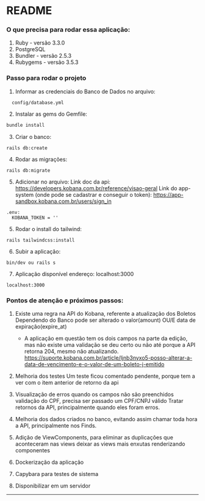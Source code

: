 # README

### O que precisa para rodar essa aplicação:

1. Ruby - versão 3.3.0
2. PostgreSQL
3. Bundler - versão 2.5.3
4. Rubygems - versão 3.5.3

### Passo para rodar o projeto

1. Informar as credenciais do Banco de Dados no arquivo:
```
  config/database.yml
```

2. Instalar as gems do Gemfile:
```ruby
bundle install
```

3. Criar o banco:
```
rails db:create
```

4. Rodar as migrações:
```
rails db:migrate
```

5. Adicionar no arquivo:
Link doc da api: https://developers.kobana.com.br/reference/visao-geral
Link do app-system (onde pode se cadastrar e conseguir o token): https://app-sandbox.kobana.com.br/users/sign_in
```
.env:
  KOBANA_TOKEN = ''
```

5. Rodar o install do tailwind:
```
rails tailwindcss:install
```

6. Subir a aplicação:
```
bin/dev ou rails s
```

7. Aplicação disponível endereço: localhost:3000
```
localhost:3000
```

### Pontos de atenção e próximos passos:
1. Existe uma regra na API do Kobana, referente a atualização dos Boletos
  Dependendo do Banco pode ser alterado o valor(amount) OU/E data de expiração(expire_at)

    - A aplicação em questão tem os dois campos na parte da edição, mas não existe uma validação se deu certo ou não
    até porque a API retorna 204, mesmo não atualizando.
    https://suporte.kobana.com.br/article/ljnb3nyxo5-posso-alterar-a-data-de-vencimento-e-o-valor-de-um-boleto-j-emitido

2. Melhoria dos testes
  Um teste ficou comentado pendente, porque tem a ver com o item anterior de retorno da api

3. Visualização de erros
  quando os campos não são preenchidos
  validação do CPF, precisa ser passado um CPF/CNPJ válido
  Tratar retornos da API, principalmente quando eles foram erros.

4. Melhoria dos dados criados no banco, evitando assim chamar toda hora a API, principalmente nos Finds.

5. Adição de ViewComponents, para eliminar as duplicações que aconteceram nas views
  deixar as views mais enxutas renderizando componentes

6. Dockerização da aplicação

7. Capybara para testes de sistema

8. Disponibilizar em um servidor


___
